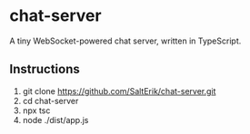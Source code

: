 # chat-server
A tiny WebSocket-powered chat server, written in TypeScript.

## Instructions
1. git clone https://github.com/SaltErik/chat-server.git
2. cd chat-server
3. npx tsc
4. node ./dist/app.js
